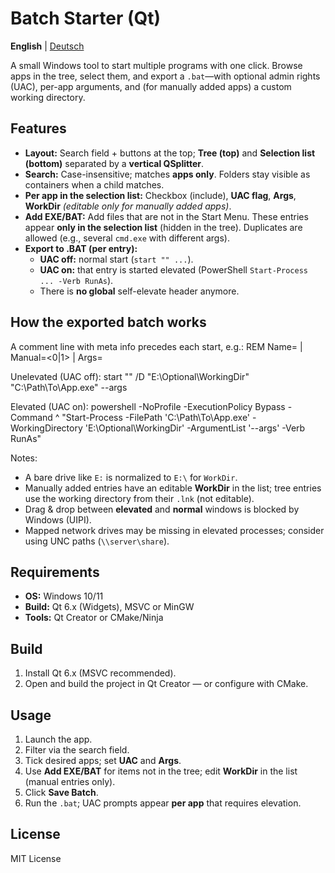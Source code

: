 ﻿# Batch Starter (Qt)

**English** | [Deutsch](README.md)

A small Windows tool to start multiple programs with one click. Browse apps in the tree, select them, and export a `.bat`—with optional admin rights (UAC), per-app arguments, and (for manually added apps) a custom working directory.

## Features
- **Layout:** Search field + buttons at the top; **Tree (top)** and **Selection list (bottom)** separated by a **vertical QSplitter**.
- **Search:** Case-insensitive; matches **apps only**. Folders stay visible as containers when a child matches.
- **Per app in the selection list:** Checkbox (include), **UAC flag**, **Args**, **WorkDir** *(editable only for manually added apps)*.
- **Add EXE/BAT:** Add files that are not in the Start Menu. These entries appear **only in the selection list** (hidden in the tree). Duplicates are allowed (e.g., several `cmd.exe` with different args).
- **Export to .BAT (per entry):**
  - **UAC off:** normal start (`start "" ...`).
  - **UAC on:** that entry is started elevated (PowerShell `Start-Process ... -Verb RunAs`).
  - There is **no global** self-elevate header anymore.

## How the exported batch works
A comment line with meta info precedes each start, e.g.:
REM Name=<NAME> | Manual=<0|1> | Args=<ARGS>

Unelevated (UAC off):
start "" /D "E:\Optional\WorkingDir" "C:\Path\To\App.exe" --args

Elevated (UAC on):
powershell -NoProfile -ExecutionPolicy Bypass -Command ^
 "Start-Process -FilePath 'C:\Path\To\App.exe' -WorkingDirectory 'E:\Optional\WorkingDir' -ArgumentList '--args' -Verb RunAs"

Notes:
- A bare drive like `E:` is normalized to `E:\` for `WorkDir`.
- Manually added entries have an editable **WorkDir** in the list; tree entries use the working directory from their `.lnk` (not editable).
- Drag & drop between **elevated** and **normal** windows is blocked by Windows (UIPI).
- Mapped network drives may be missing in elevated processes; consider using UNC paths (`\\server\share`).

## Requirements
- **OS:** Windows 10/11
- **Build:** Qt 6.x (Widgets), MSVC or MinGW
- **Tools:** Qt Creator or CMake/Ninja

## Build
1. Install Qt 6.x (MSVC recommended).
2. Open and build the project in Qt Creator — or configure with CMake.

## Usage
1. Launch the app.
2. Filter via the search field.
3. Tick desired apps; set **UAC** and **Args**.
4. Use **Add EXE/BAT** for items not in the tree; edit **WorkDir** in the list (manual entries only).
5. Click **Save Batch**.
6. Run the `.bat`; UAC prompts appear **per app** that requires elevation.

## License
MIT License
